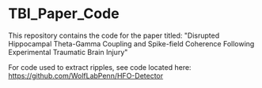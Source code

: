 # TBI_Paper_Code

This repository contains the code for the paper titled: "Disrupted Hippocampal Theta-Gamma Coupling and Spike-field Coherence Following Experimental Traumatic Brain Injury"

For code used to extract ripples, see code located here: https://github.com/WolfLabPenn/HFO-Detector
